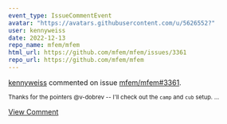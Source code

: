 ```yaml
---
event_type: IssueCommentEvent
avatar: "https://avatars.githubusercontent.com/u/5626552?"
user: kennyweiss
date: 2022-12-13
repo_name: mfem/mfem
html_url: https://github.com/mfem/mfem/issues/3361
repo_url: https://github.com/mfem/mfem
---
```


<a href='https://github.com/kennyweiss' target='_blank'>kennyweiss</a> commented on issue <a href='https://github.com/mfem/mfem/issues/3361' target='_blank'>mfem/mfem#3361</a>.

<small>Thanks for the pointers @v-dobrev -- I'll check out the `camp` and `cub` setup....</small>

<a href='https://github.com/mfem/mfem/issues/3361' target='_blank'>View Comment</a>